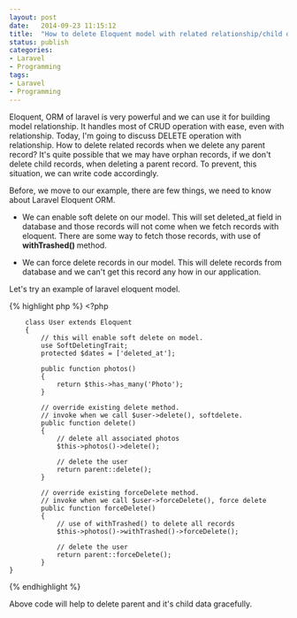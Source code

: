 ```yaml
---
layout: post
date:   2014-09-23 11:15:12
title:  "How to delete Eloquent model with related relationship/child data"
status: publish
categories:
- Laravel
- Programming
tags:
- Laravel
- Programming
---
```


Eloquent, ORM of laravel is very powerful and we can use it for building model relationship. It handles most of CRUD operation with ease, even with relationship. Today, I'm going to discuss DELETE operation with relationship. How to delete related records when we delete any parent record? It's quite possible that we may have orphan records, if we don't delete child records, when deleting a parent record. To prevent, this situation, we can write code accordingly.

Before, we move to our example, there are few things, we need to know about Laravel Eloquent ORM.

* We can enable soft delete on our model. This will set deleted_at field in database and those records will not come when we fetch records with eloquent. There are some way to fetch those records, with use of <b>withTrashed() </b> method.

* We can force delete records in our model. This will delete records from database and we can't get this record any how in our application.


Let's try an example of laravel eloquent model.

{% highlight php %}
    <?php

        class User extends Eloquent
        {
            // this will enable soft delete on model.
            use SoftDeletingTrait;
            protected $dates = ['deleted_at'];

            public function photos()
            {
                return $this->has_many('Photo');
            }

            // override existing delete method.
            // invoke when we call $user->delete(), softdelete.
            public function delete()
            {
                // delete all associated photos
                $this->photos()->delete();

                // delete the user
                return parent::delete();
            }

            // override existing forceDelete method.
            // invoke when we call $user->forceDelete(), force delete
            public function forceDelete()
            {
                // use of withTrashed() to delete all records
                $this->photos()->withTrashed()->forceDelete();

                // delete the user
                return parent::forceDelete();
            }
    }
{% endhighlight %}

Above code will help to delete parent and it's child data gracefully.